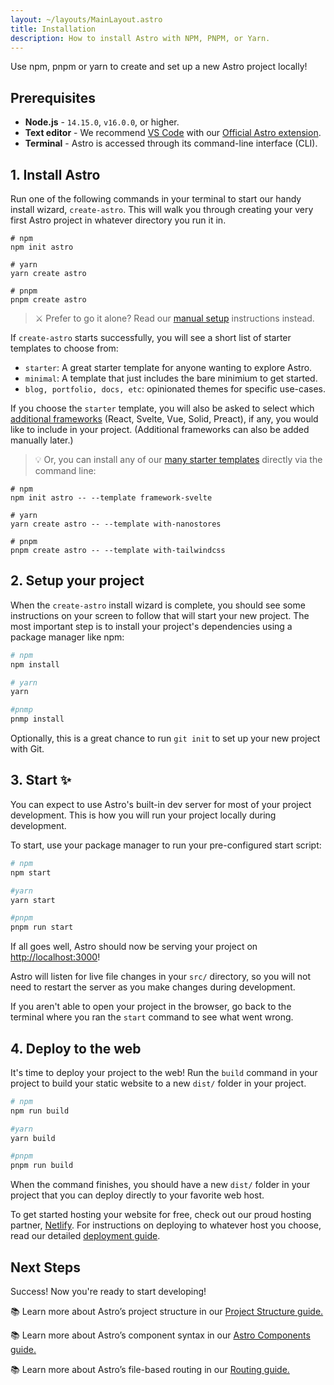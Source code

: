 ```yaml
---
layout: ~/layouts/MainLayout.astro
title: Installation
description: How to install Astro with NPM, PNPM, or Yarn.
---
```

Use npm, pnpm or yarn to create and set up a new Astro project locally!


## Prerequisites

- **Node.js** - `14.15.0`, `v16.0.0`, or higher.
- **Text editor** - We recommend [VS Code](https://code.visualstudio.com/) with our [Official Astro extension](https://marketplace.visualstudio.com/items?itemName=astro-build.astro-vscode).
- **Terminal** - Astro is accessed through its command-line interface (CLI).

## 1. Install Astro

Run one of the following commands in your terminal to start our handy install wizard, `create-astro`. This will walk you through creating your very first Astro project in whatever directory you run it in.

```shell
# npm
npm init astro

# yarn
yarn create astro

# pnpm
pnpm create astro
```

> ⚔️ Prefer to go it alone? Read our [manual setup](/en/guides/manual-setup) instructions instead.


If `create-astro` starts successfully, you will see a short list of starter templates to choose from: 
- `starter`: A great starter template for anyone wanting to explore Astro.
- `minimal`: A template that just includes the bare minimium to get started.
- `blog, portfolio, docs, etc`: opinionated themes for specific use-cases.

If you choose the `starter` template, you will also be asked to select which [additional frameworks](/en/core-concepts/component-hydration) (React, Svelte, Vue, Solid, Preact), if any, you would like to include in your project. (Additional frameworks can also be added manually later.)

> 💡 Or, you can install any of our [many starter templates](https://github.com/withastro/astro/tree/main/examples) directly via the command line: 
```shell
# npm
npm init astro -- --template framework-svelte

# yarn
yarn create astro -- --template with-nanostores

# pnpm
pnpm create astro -- --template with-tailwindcss
```

## 2. Setup your project

When the `create-astro` install wizard is complete, you should see some instructions on your screen to follow that will start your new project. The most important step is to install your project's dependencies using a package manager like npm:

```bash
# npm
npm install

# yarn
yarn

#pnmp
pnmp install

```

Optionally, this is a great chance to run `git init` to set up your new project with Git. 
## 3. Start ✨

You can expect to use Astro's built-in dev server for most of your project development. This is how you will run your project locally during development. 

To start, use your package manager to run your pre-configured start script:

```bash
# npm
npm start

#yarn
yarn start

#pnpm
pnpm run start
```

If all goes well, Astro should now be serving your project on [http://localhost:3000](http://localhost:3000)! 

Astro will listen for live file changes in your `src/` directory, so you will not need to restart the server as you make changes during development.

If you aren't able to open your project in the browser, go back to the terminal where you ran the `start` command to see what went wrong.

## 4. Deploy to the web

It's time to deploy your project to the web! Run the `build` command in your project to build your static website to a new `dist/` folder in your project.

```bash
# npm
npm run build

#yarn
yarn build

#pnpm
pnpm run build
```

When the command finishes, you should have a new `dist/` folder in your project that you can deploy directly to your favorite web host. 

To get started hosting your website for free, check out our proud hosting partner, [Netlify](https://www.netlify.com/). For instructions on deploying to whatever host you choose, read our detailed [deployment guide](/en/guides/deploy).

## Next Steps

Success! Now you're ready to start developing!

📚 Learn more about Astro’s project structure in our [Project Structure guide.](/en/core-concepts/project-structure)

📚 Learn more about Astro’s component syntax in our [Astro Components guide.](/en/core-concepts/astro-components)

📚 Learn more about Astro’s file-based routing in our [Routing guide.](/en/core-concepts/astro-pages)
